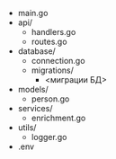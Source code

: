 - main.go
- api/
  - handlers.go
  - routes.go
- database/
  - connection.go
  - migrations/
    - <миграции БД>
- models/
  - person.go
- services/
  - enrichment.go
- utils/
  - logger.go
- .env